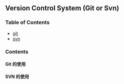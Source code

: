 ## Version Control System (Git or Svn)

### Table of Contents

- [git](#git)
- [svn](#svn)

### Contents

<a name="git" id="git">

#### Git 的使用

<a name="svn" id="svn">

#### SVN 的使用
